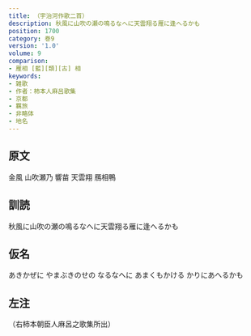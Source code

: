 ```yaml
---
title: （宇治河作歌二首）
description: 秋風に山吹の瀬の鳴るなへに天雲翔る雁に逢へるかも
position: 1700
category: 巻9
version: '1.0'
volume: 9
comparison:
- 雁相 [藍][類][古] 相
keywords:
- 雑歌
- 作者：柿本人麻呂歌集
- 京都
- 羈旅
- 非略体
- 地名
---
```


## 原文

金風 山吹瀬乃 響苗 天雲翔 鴈相鴨

## 訓読

秋風に山吹の瀬の鳴るなへに天雲翔る雁に逢へるかも

## 仮名

あきかぜに やまぶきのせの なるなへに あまくもかける かりにあへるかも

## 左注

（右柿本朝臣人麻呂之歌集所出）
